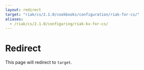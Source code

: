 ```yaml
---
layout: redirect
target: "riak/cs/2.1.0/cookbooks/configuration/riak-for-cs/"
aliases:
  - /riak/cs/2.1.0/configuring/riak-kv-for-cs/
---
```


# Redirect

This page will redirect to `target`.
